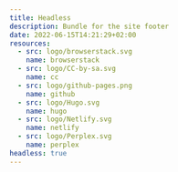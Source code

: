 ```yaml
---
title: Headless
description: Bundle for the site footer
date: 2022-06-15T14:21:29+02:00
resources:
  - src: logo/browserstack.svg
    name: browserstack
  - src: logo/CC-by-sa.svg
    name: cc
  - src: logo/github-pages.png
    name: github
  - src: logo/Hugo.svg
    name: hugo
  - src: logo/Netlify.svg
    name: netlify
  - src: logo/Perplex.svg
    name: perplex
headless: true
---
```

